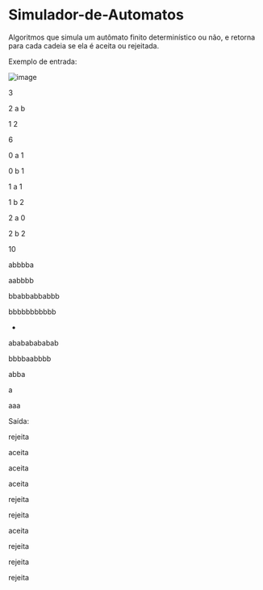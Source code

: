 # Simulador-de-Automatos

Algoritmos que simula um autômato finito determinístico ou não, e retorna para cada cadeia se ela é aceita ou rejeitada.

Exemplo de entrada:

![image](https://user-images.githubusercontent.com/35939169/115295252-ec01ae00-a12f-11eb-9233-8282734c3e51.png)

3

2 a b

1 2

6

0 a 1

0 b 1

1 a 1

1 b 2

2 a 0

2 b 2

10

abbbba

aabbbb

bbabbabbabbb

bbbbbbbbbbb

-

abababababab

bbbbaabbbb

abba

a

aaa


Saída:

rejeita

aceita

aceita

aceita

rejeita

rejeita

aceita

rejeita

rejeita

rejeita


